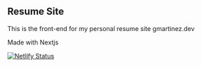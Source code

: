 ## Resume Site

This is the front-end for my personal resume site
gmartinez.dev

Made with Nextjs

[![Netlify Status](https://api.netlify.com/api/v1/badges/01c66e84-e62e-4800-b41a-78544632324e/deploy-status)](https://app.netlify.com/sites/gmartinezdev/deploys)
